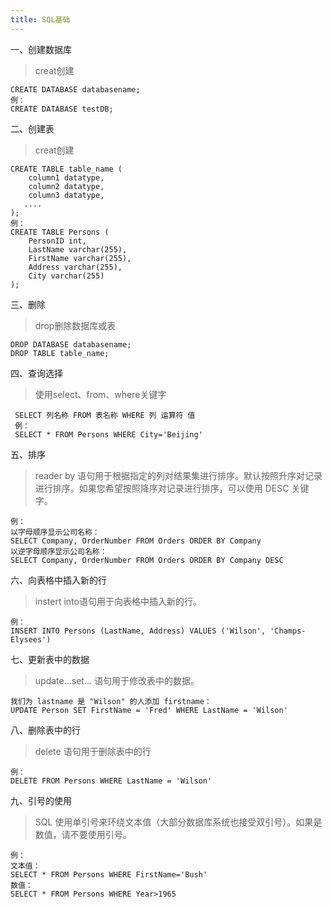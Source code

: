 ```yaml
---
title: SQL基础
---
```


一、创建数据库
> creat创建
```
CREATE DATABASE databasename;
例：
CREATE DATABASE testDB;
```

二、创建表
> creat创建
```
CREATE TABLE table_name (
    column1 datatype,
    column2 datatype,
    column3 datatype,
   ....
);
例：
CREATE TABLE Persons (
    PersonID int,
    LastName varchar(255),
    FirstName varchar(255),
    Address varchar(255),
    City varchar(255) 
);
```

三、删除
>drop删除数据库或表
```
DROP DATABASE databasename;
DROP TABLE table_name;
```

四、查询选择
>使用select、from、where关键字
```
 SELECT 列名称 FROM 表名称 WHERE 列 运算符 值
 例：
 SELECT * FROM Persons WHERE City='Beijing'
```

五、排序
>reader by 语句用于根据指定的列对结果集进行排序。默认按照升序对记录进行排序。如果您希望按照降序对记录进行排序，可以使用 DESC 关键字。
```
例：
以字母顺序显示公司名称：
SELECT Company, OrderNumber FROM Orders ORDER BY Company
以逆字母顺序显示公司名称：
SELECT Company, OrderNumber FROM Orders ORDER BY Company DESC
```

六、向表格中插入新的行
>instert into语句用于向表格中插入新的行。
```
例：
INSERT INTO Persons (LastName, Address) VALUES ('Wilson', 'Champs-Elysees')
```

七、更新表中的数据
>update...set... 语句用于修改表中的数据。
```
我们为 lastname 是 "Wilson" 的人添加 firstname：
UPDATE Person SET FirstName = 'Fred' WHERE LastName = 'Wilson' 
```

八、删除表中的行
>delete 语句用于删除表中的行
```
例：
DELETE FROM Persons WHERE LastName = 'Wilson' 
```
九、引号的使用

>SQL 使用单引号来环绕文本值（大部分数据库系统也接受双引号）。如果是数值，请不要使用引号。
```
例：
文本值：
SELECT * FROM Persons WHERE FirstName='Bush'
数值：
SELECT * FROM Persons WHERE Year>1965
```


